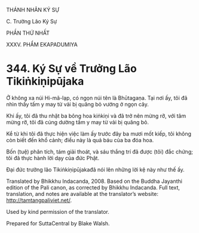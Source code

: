THÁNH NHÂN KÝ SỰ

C. Trưởng Lão Ký Sự

PHẦN THỨ NHẤT

XXXV. PHẨM EKAPADUMIYA

# 344\. Ký Sự về Trưởng Lão Tikiṅkiṇipūjaka

Ở không xa núi Hi-mã-lạp, có ngọn núi tên là Bhūtagaṇa. Tại nơi ấy, tôi đã nhìn thấy tấm y may từ vải bị quăng bỏ vướng ở ngọn cây.

Khi ấy, tôi đã thu nhặt ba bông hoa kiṅkiṇi và đã trở nên mừng rỡ, với tâm mừng rỡ, tôi đã cúng dường tấm y may từ vải bị quăng bỏ.

Kể từ khi tôi đã thực hiện việc làm ấy trước đây ba mươi mốt kiếp, tôi không còn biết đến khổ cảnh; điều này là quả báu của ba đóa hoa.

Bốn (tuệ) phân tích, tám giải thoát, và sáu thắng trí đã được (tôi) đắc chứng; tôi đã thực hành lời dạy của đức Phật.

Đại đức trưởng lão Tikiṅkiṇipūjakađã nói lên những lời kệ này như thế ấy.

Translated by Bhikkhu Indacanda, 2008. Based on the Buddha Jayanthi edition of the Pali canon, as corrected by Bhikkhu Indacanda. Full text, translation, and notes are available at the translator’s website: http://tamtangpaliviet.net/.

Used by kind permission of the translator.

Prepared for SuttaCentral by Blake Walsh.